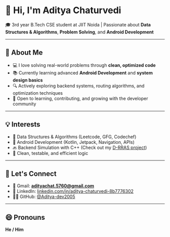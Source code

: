 # 👋 Hi, I'm Aditya Chaturvedi

🎓 3rd year B.Tech CSE student at JIIT Noida | Passionate about **Data Structures & Algorithms**, **Problem Solving**, and **Android Development**

---

## 🚀 About Me

- 💻 I love solving real-world problems through **clean, optimized code**
- 📚 Currently learning advanced **Android Development** and **system design basics**
- 🔍 Actively exploring backend systems, routing algorithms, and optimization techniques
- 💬 Open to learning, contributing, and growing with the developer community

---

## 💡 Interests

- 🔢 Data Structures & Algorithms (Leetcode, GFG, Codechef)
- 📱 Android Development (Kotlin, Jetpack, Navigation, APIs)
- 🔙 Backend Simulation with C++ (Check out my [D-RRAS project](https://github.com/Aditya-dev2005/D-RRAS))
- 🔧 Clean, testable, and efficient logic

---

## 🤝 Let's Connect

- 📧 Gmail: **adityachat.5760@gmail.com**
- 🔗 LinkedIn: [linkedin.com/in/aditya-chaturvedi-8b7776302](https://www.linkedin.com/in/aditya-chaturvedi-8b7776302)
- 🧑‍💻 GitHub: [@Aditya-dev2005](https://github.com/Aditya-dev2005)

---

## 😄 Pronouns

**He / Him**
